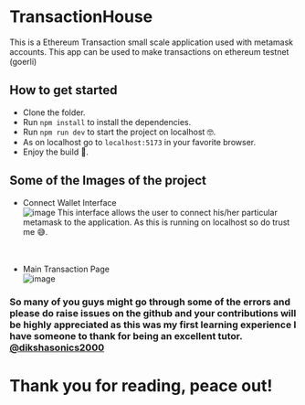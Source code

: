 # TransactionHouse
This is a Ethereum Transaction small scale application used with metamask accounts.
This app can be used to make transactions on ethereum testnet (goerli)

## How to get started 

- Clone the folder.
- Run `npm install` to install the dependencies.
- Run `npm run dev` to start the project on localhost 🤓.
- As on localhost go to `localhost:5173` in your favorite browser.
- Enjoy the build 🤍.

## Some of the Images of the project 
- Connect Wallet Interface<br/>
![image](https://user-images.githubusercontent.com/94790950/228596232-69cd32c9-753e-465f-92b1-1a9284b7d128.png)
This interface allows the user to connect his/her particular metamask to the application. As this is running on localhost so do trust me 😅.<br/><br/><br/>

- Main Transaction Page <br/>
![image](https://user-images.githubusercontent.com/94790950/228597626-35480e63-d20e-4fa5-abd1-008714e31024.png)


### So many of you guys might go through some of the errors and please do raise issues on the github and your contributions will be highly appreciated as this was my first learning experience I have someone to thank for being an excellent tutor. [@dikshasonics2000](https://www.github.com/dikshasonics2000)
# Thank you for reading, peace out!
